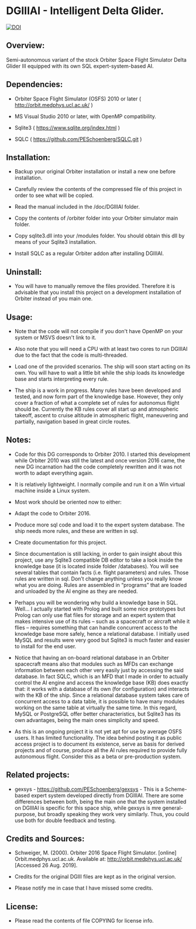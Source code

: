 # DGIIIAI - Intelligent Delta Glider.

[![DOI](https://zenodo.org/badge/202588435.svg)](https://zenodo.org/badge/latestdoi/202588435)


## Overview:

Semi-autonomous variant of the stock Orbiter Space Flight Simulator Delta Glider 
III equipped with its own SQL expert-system-based AI.


## Dependencies:

* Orbiter Space Flight Simulator (OSFS) 2010 or later 
( http://orbit.medphys.ucl.ac.uk/ )

* MS Visual Studio 2010 or later, with OpenMP compatibility.

* Sqlite3 ( https://www.sqlite.org/index.html )

* SQLC ( https://github.com/PESchoenberg/SQLC.git )


## Installation:

* Backup your original Orbiter installation or install a new one before
installation.

* Carefully review the contents of the compressed file of this project
in order to see what will be copied.

* Read the manual included in the /doc/DGIIIAI folder.

* Copy the contents of /orbiter folder into your Orbiter simulator main folder.

* Copy sqlite3.dll into your /modules folder. You should obtain this dll by 
means of your Sqlite3 installation.

* Install SQLC as a regular Orbiter addon after installing DGIIIAI.


## Uninstall:

* You will have to manually remove the files provided. Therefore it is
advisable that you install this project on a development installation of
Orbiter instead of you main one.


## Usage:

* Note that the code will not compile if you don't have OpenMP on your
system or MSVS doesn't link to it.

* Also note that you will need a CPU with at least two cores to run DGIIIAI
due to the fact that the code is multi-threaded.

* Load one of the provided scenarios. The ship will soon start acting on its
own. You will have to wait a little bit while the ship loads its knowledge base
and starts interpreting every rule.

* The ship is a work in progress. Many rules have been developed and tested, and
now form part of the knowledge base. However, they only cover a fraction of
what a complete set of rules for autonomus flight should be. Currently the KB 
rules cover all start up and atmospheric takeoff, ascent to cruise altitude in 
atmospheric flight, maneuvering and partially, navigation based in great circle 
routes.


## Notes:

* Code for this DG corresponds to Orbiter 2010. I started this development while 
Orbiter 2010 was still the latest and once version 2016 came, the new DG 
incarnation had the code completely rewritten and it was not worth to adapt 
everything again.

* It is relatively lightweight. I normally compile and run it on a Win virtual 
machine inside a Linux system.

* Most work should be oriented now to either:

* Adapt the code to Orbiter 2016.

* Produce more sql code and load it to the expert system database. The ship 
needs more rules, and these are written in sql.

* Create documentation for this project.

* Since documentation is still lacking, in order to gain insight about this 
project, use any Sqlite3 compatible DB editor to take a look inside the 
knowledge base (it is located inside folder /databases). You will see several 
tables that contain facts (i.e. flight parameters) and rules. Those rules are 
written in sql. Don’t change anything unless you really know what you are 
doing. Rules are assembled in “programs” that are loaded and unloaded by the AI 
engine as they are needed.

* Perhaps you will be wondering why build a knowledge base in SQL. Well… I 
actually started with Prolog and built some nice prototypes but Prolog can only 
use flat files for storage and an expert system that makes intensive use of its 
rules – such as a spacecraft or aircraft while it flies – requires something 
that can handle concurrent access to the knowledge base more safely, hence a 
relational database. I initially used MySQL and results were very good but 
Sqlite3 is much faster and easier to install for the end user.

* Notice that having an on-board relational database in an Orbiter spacecraft 
means also that  modules such as MFDs can exchange information between each 
other very easily just by accessing the said database. In fact SQLC, which is 
an MFD that I made in order to actually control the AI engine and access the 
knowledge base (KB) does exactly that: it works with a database of its own (for 
configuration) and interacts with the KB of the ship. Since a relational 
database system takes care of concurrent access to a data table, it is possible 
to have many modules working on the same table at virtually the same time. In 
this regard, MySQL or PostgreSQL offer better characteristics, but Sqlite3 has 
its own advantages, being the main ones simplicity and speed.

* As this is an ongoing project it is not yet apt for use by average OSFS users.
 It has limited functionality. The idea behind posting it as public access
project is to document its existence, serve as basis for derived projects and of 
course, produce all the AI rules required to provide fully autonomous flight. 
Consider this as a beta or pre-production system.


## Related projects:

* gexsys - https://github.com/PESchoenberg/gexsys - This is a Scheme-based 
expert system developed directly from DGIIIAI. There are some differences 
between both, being the main one that the system installed on DGIIIAI is 
specific for this space ship, while gexsys is mre general-purpose, but broadly 
speaking they work very similarly. Thus, you could use both for double feedback 
and testing.


## Credits and Sources:

* Schweiger, M. (2000). Orbiter 2016 Space Flight Simulator. [online]
Orbit.medphys.ucl.ac.uk. Available at: http://orbit.medphys.ucl.ac.uk/
[Accessed 26 Aug. 2019].

* Credits for the original DGIII files are kept as in the original version.

* Please notify me in case that I have missed some credits.


## License:

* Please read the contents of file COPYING for license info.


